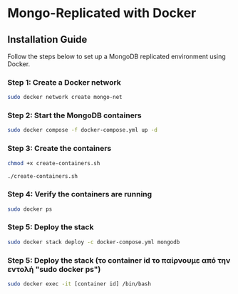 # Mongo-Replicated with Docker

## Installation Guide

Follow the steps below to set up a MongoDB replicated environment using Docker.

### Step 1: Create a Docker network
```sh
sudo docker network create mongo-net
```
### Step 2: Start the MongoDB containers
```sh
sudo docker compose -f docker-compose.yml up -d
```
### Step 3: Create the containers
```sh
chmod +x create-containers.sh
```
```sh
./create-containers.sh
```

### Step 4: Verify the containers are running
```sh
sudo docker ps
```

### Step 5: Deploy the stack
```sh
sudo docker stack deploy -c docker-compose.yml mongodb
```

### Step 5: Deploy the stack (το container id το παίρνουμε από την εντολή "sudo docker ps")
```sh
sudo docker exec -it [container id] /bin/bash
```

